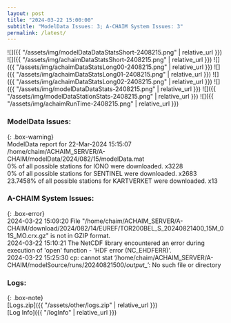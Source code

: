 ```yaml
---
layout: post
title: "2024-03-22 15:00:00"
subtitle: "ModelData Issues: 3; A-CHAIM System Issues: 3"
permalink: /latest/
---
```


![]({{ "/assets/img/modelDataDataStatsShort-2408215.png" | relative_url }})
![]({{ "/assets/img/achaimDataStatsShort-2408215.png" | relative_url }})
![]({{ "/assets/img/achaimDataStatsLong00-2408215.png" | relative_url }})
![]({{ "/assets/img/achaimDataStatsLong01-2408215.png" | relative_url }})
![]({{ "/assets/img/achaimDataStatsLong02-2408215.png" | relative_url }})
![]({{ "/assets/img/modelDataDataStats-2408215.png" | relative_url }})
![]({{ "/assets/img/modelDataStationStats-2408215.png" | relative_url }})
![]({{ "/assets/img/achaimRunTime-2408215.png" | relative_url }})


### ModelData Issues:  
  
{: .box-warning}  
 ModelData report for 22-Mar-2024 15:15:07   
 /home/chaim/ACHAIM_SERVER/A-CHAIM/modelData/2024/082/15/modelData.mat   
 0% of all possible stations for IONO were downloaded. x3228   
 0% of all possible stations for SENTINEL were downloaded. x2683   
 23.7458% of all possible stations for KARTVERKET were downloaded. x13   
  
### A-CHAIM System Issues:  
  
{: .box-error}  
2024-03-22 15:09:20 File "/home/chaim/ACHAIM_SERVER/A-CHAIM/download/2024/082/14/EUREF/TOR200BEL_S_20240821400_15M_01S_MO.crx.gz" is not in GZIP format.  
2024-03-22 15:10:21 The NetCDF library encountered an error during execution of 'open' function - 'HDF error (NC_EHDFERR)'.  
2024-03-22 15:25:30 cp: cannot stat ‘/home/chaim/ACHAIM_SERVER/A-CHAIM/modelSource/runs/20240821500/*output_*’: No such file or directory  

### Logs:  
  
{: .box-note}  
[Logs.zip]({{ "/assets/other/logs.zip" | relative_url }})  
[Log Info]({{ "/logInfo" | relative_url }})  
